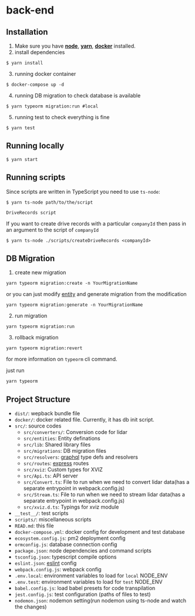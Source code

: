 # back-end

## Installation

1. Make sure you have [**node**](https://nodejs.org/), [**yarn**](https://yarnpkg.com/), [**docker**](https://www.docker.com/products/docker-desktop) installed.
2. install dependencies

```
$ yarn install
```

3. running docker container

```
$ docker-compose up -d
```

4. running DB migration to check database is available

```
$ yarn typeorm migration:run #local
```

5. running test to check everything is fine

```
$ yarn test
```

## Running locally

```
$ yarn start
```

## Running scripts

Since scripts are written in TypeScript you need to use `ts-node`:

```
$ yarn ts-node path/to/the/script
```

`DriveRecords script`

If you want to create drive records with a particular `companyId` then pass in an argument to the script of `companyId`

```
$ yarn ts-node ./scripts/createDriveRecords <companyId>
```

## DB Migration

1. create new migration

```
yarn typeorm migration:create -n YourMigrationName
```

or you can just modify [entity](https://github.com/crispyan-dev/crispyan-backend/tree/master/src/entities) and generate migration from the modification

```
yarn typeorm migration:generate -n YourMigrationName
```

2. run migration

```
yarn typeorm migration:run
```

3. rollback migration

```
yarn typeorm migration:revert
```

for more information on `typeorm` cli command.

just run

```
yarn typeorm
```

## Project Structure

- `dist/`: wepback bundle file
- `docker/`: docker related file. Currently, it has db init script.
- `src/`: source codes
  - `src/converters/`: Conversion code for lidar
  - `src/entities`: Entity definations
  - `src/lib`: Shared library files
  - `src/migrations`: DB migration files
  - `src/resolvers`: [graphql](https://www.apollographql.com/docs/) type defs and resolvers
  - `src/routes`: [express](https://www.expressjs.com/) routes
  - `src/xviz`: Custom types for XVIZ
  - `src/Api.ts`: API server
  - `src/Convert.ts`: File to run when we need to convert lidar data(has a separate entrypoint in webpack.config.js)
  - `src/Stream.ts`: File to run when we need to stream lidar data(has a separate entrypoint in webpack.config.js)
  - `src/xviz.d.ts`: Typings for xviz module
- `__test__/`: test scripts
- `scripts/`: miscellaneous scripts
- `READ.md`: this file
- `docker-compose.yml`: docker config for development and test database
- `ecosystem.config.js`: pm2 deployment config
- `ormconfig.js`: database connection config
- `package.json`: node dependencies and command scripts
- `tsconfig.json`: typescript compile options
- `eslint.json`: [eslint](https://eslint.org/) config
- `webpack.config.js`: webpack config
- `.env.local`: environment variables to load for `local` NODE_ENV
- `.env.test`: environment variables to load for `test` NODE_ENV
- `babel.config.js`: load babel presets for code transpilation
- `jest.config.js`: test configuration (paths of files to test)
- `nodemon.json`: nodemon setting(run nodemon using ts-node and watch the changes)
